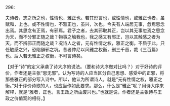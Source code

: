 296:

夫诗者，志之所之也，性情也，雅正也。若其形言也，或性情也，或雅正也者，虽赋和，上也。或不性情也，不雅正也，虽兴，次也。今夫有人端居无事，忽焉思念出焉。其思念有正焉，有邪焉。君子之者，去其邪取其正，岂以其无事忽焉之思念为天，而不分邪正随之哉？物事之触我也，我之感又有邪正，岂以其触感之者为天，而不辨邪正而随之哉？况诗人之者，元有性情之权，雅正之衡。不质于此，只任触感之兴，恐陷僻邪之坑。昔者仲尼以风雅之权衡，删三千首，裁《三百篇》也。后人若无雅正之权衡，不可言诗矣。

【对于“诗”的定义承袭了诗大序的说法。（要和诗大序做对比吗？）对于好诗的评价，作者还是主张“思无邪”。认为写诗的人应当区分自己思想、感受中的正邪，将那些雅正的部分写入诗中。所以，他认为所谓诗人，就是“元有性情之权，雅正之衡。”对于评价诗歌的人，也应当作如此要求。那么，什么是“雅正”呢？用诗大序来解释，就是“雅者，正也，言王政之所由废兴也。”也就是说，作者还是主张诗与王政之价值观的相符。】